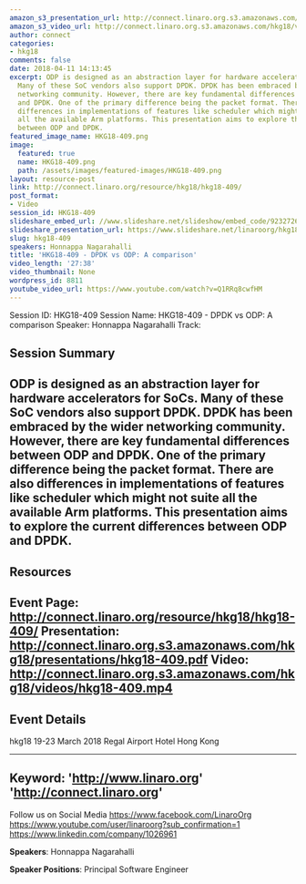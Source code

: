 ```yaml
---
amazon_s3_presentation_url: http://connect.linaro.org.s3.amazonaws.com/hkg18/presentations/hkg18-409.pdf
amazon_s3_video_url: http://connect.linaro.org.s3.amazonaws.com/hkg18/videos/hkg18-409.mp4
author: connect
categories:
- hkg18
comments: false
date: 2018-04-11 14:13:45
excerpt: ODP is designed as an abstraction layer for hardware accelerators for SoCs.
  Many of these SoC vendors also support DPDK. DPDK has been embraced by the wider
  networking community. However, there are key fundamental differences between ODP
  and DPDK. One of the primary difference being the packet format. There are also
  differences in implementations of features like scheduler which might not suite
  all the available Arm platforms. This presentation aims to explore the current differences
  between ODP and DPDK.
featured_image_name: HKG18-409.png
image:
  featured: true
  name: HKG18-409.png
  path: /assets/images/featured-images/HKG18-409.png
layout: resource-post
link: http://connect.linaro.org/resource/hkg18/hkg18-409/
post_format:
- Video
session_id: HKG18-409
slideshare_embed_url: //www.slideshare.net/slideshow/embed_code/92327261
slideshare_presentation_url: https://www.slideshare.net/linaroorg/hkg18409-dpdk-vs-odp-a-comparison
slug: hkg18-409
speakers: Honnappa Nagarahalli
title: 'HKG18-409 - DPDK vs ODP: A comparison'
video_length: '27:38'
video_thumbnail: None
wordpress_id: 8811
youtube_video_url: https://www.youtube.com/watch?v=Q1RRq8cwfHM
---
```


Session ID: HKG18-409
Session Name: HKG18-409 - DPDK vs ODP: A comparison
Speaker: Honnappa Nagarahalli
Track: 


## Session Summary
ODP is designed as an abstraction layer for hardware accelerators for SoCs. Many of these SoC vendors also support DPDK. DPDK has been embraced by the wider networking community. However, there are key fundamental differences between ODP and DPDK. One of the primary difference being the packet format. There are also differences in implementations of features like scheduler which might not suite all the available Arm platforms. This presentation aims to explore the current differences between ODP and DPDK.
---------------------------------------------------
## Resources
Event Page: http://connect.linaro.org/resource/hkg18/hkg18-409/
Presentation: http://connect.linaro.org.s3.amazonaws.com/hkg18/presentations/hkg18-409.pdf
Video: http://connect.linaro.org.s3.amazonaws.com/hkg18/videos/hkg18-409.mp4
 ---------------------------------------------------
## Event Details
hkg18
19-23 March 2018 
Regal Airport Hotel Hong Kong

---------------------------------------------------
Keyword: 
'http://www.linaro.org'
'http://connect.linaro.org'
---------------------------------------------------
Follow us on Social Media
https://www.facebook.com/LinaroOrg
https://www.youtube.com/user/linaroorg?sub_confirmation=1
https://www.linkedin.com/company/1026961

**Speakers**: Honnappa Nagarahalli

**Speaker Positions**: Principal Software Engineer